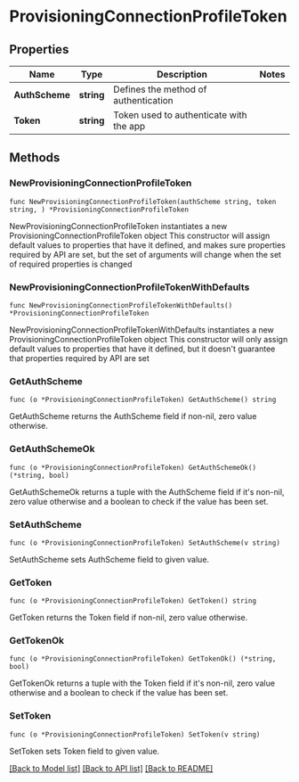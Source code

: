 # ProvisioningConnectionProfileToken

## Properties

Name | Type | Description | Notes
------------ | ------------- | ------------- | -------------
**AuthScheme** | **string** | Defines the method of authentication | 
**Token** | **string** | Token used to authenticate with the app | 

## Methods

### NewProvisioningConnectionProfileToken

`func NewProvisioningConnectionProfileToken(authScheme string, token string, ) *ProvisioningConnectionProfileToken`

NewProvisioningConnectionProfileToken instantiates a new ProvisioningConnectionProfileToken object
This constructor will assign default values to properties that have it defined,
and makes sure properties required by API are set, but the set of arguments
will change when the set of required properties is changed

### NewProvisioningConnectionProfileTokenWithDefaults

`func NewProvisioningConnectionProfileTokenWithDefaults() *ProvisioningConnectionProfileToken`

NewProvisioningConnectionProfileTokenWithDefaults instantiates a new ProvisioningConnectionProfileToken object
This constructor will only assign default values to properties that have it defined,
but it doesn't guarantee that properties required by API are set

### GetAuthScheme

`func (o *ProvisioningConnectionProfileToken) GetAuthScheme() string`

GetAuthScheme returns the AuthScheme field if non-nil, zero value otherwise.

### GetAuthSchemeOk

`func (o *ProvisioningConnectionProfileToken) GetAuthSchemeOk() (*string, bool)`

GetAuthSchemeOk returns a tuple with the AuthScheme field if it's non-nil, zero value otherwise
and a boolean to check if the value has been set.

### SetAuthScheme

`func (o *ProvisioningConnectionProfileToken) SetAuthScheme(v string)`

SetAuthScheme sets AuthScheme field to given value.


### GetToken

`func (o *ProvisioningConnectionProfileToken) GetToken() string`

GetToken returns the Token field if non-nil, zero value otherwise.

### GetTokenOk

`func (o *ProvisioningConnectionProfileToken) GetTokenOk() (*string, bool)`

GetTokenOk returns a tuple with the Token field if it's non-nil, zero value otherwise
and a boolean to check if the value has been set.

### SetToken

`func (o *ProvisioningConnectionProfileToken) SetToken(v string)`

SetToken sets Token field to given value.



[[Back to Model list]](../README.md#documentation-for-models) [[Back to API list]](../README.md#documentation-for-api-endpoints) [[Back to README]](../README.md)


